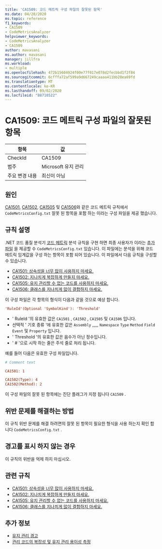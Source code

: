```yaml
---
title: 'CA1509: 코드 메트릭 구성 파일의 잘못된 항목'
ms.date: 04/28/2020
ms.topic: reference
f1_keywords:
- CA1509
- CodeMetricsAnalyzer
helpviewer_keywords:
- CodeMetricsAnalyzer
- CA1509
author: mavasani
ms.author: mavasani
manager: jillfra
ms.workload:
- multiple
ms.openlocfilehash: 472b15604924f00e77f017e078d2fecbbd1f2f84
ms.sourcegitcommit: 6cfffa72af599a9d667249caaaa411bb28ea69fd
ms.translationtype: MT
ms.contentlocale: ko-KR
ms.lasthandoff: 09/02/2020
ms.locfileid: "88710522"
---
```

# <a name="ca1509-invalid-entry-in-code-metrics-configuration-file"></a>CA1509: 코드 메트릭 구성 파일의 잘못된 항목

|항목|값|
|-|-|
|CheckId|CA1509|
|범주|Microsoft 유지 관리|
|주요 변경 내용|최신이 아님|

## <a name="cause"></a>원인

[CA1501](ca1501.md), [CA1502](ca1502.md), [CA1505](ca1505.md) 및 [CA1506](ca1506.md)와 같은 코드 메트릭 규칙에서 `CodeMetricsConfig.txt` 잘못 된 항목을 포함 하는 이라는 구성 파일을 제공 했습니다.

## <a name="rule-description"></a>규칙 설명

.NET 코드 품질 분석기 [코드 메트릭](code-metrics-values.md) 분석 규칙을 구현 하면 최종 사용자가 이라는 [추가 파일](https://github.com/dotnet/roslyn/blob/release/dev16.6/docs/analyzers/Using%20Additional%20Files.md) 을 제공할 수 `CodeMetricsConfig.txt` 있습니다. 이 파일에는 분석을 위해 코드 메트릭 임계값을 구성 하는 항목이 포함 되어 있습니다. 이 파일에서 다음 규칙을 구성할 수 있습니다.

- [CA1501: 상속성을 너무 많이 사용하지 마세요.](ca1501.md)
- [CA1502: 지나치게 복잡하게 만들지 마세요.](ca1502.md)
- [CA1505: 유지 관리할 수 없는 코드를 사용하지 마세요.](ca1505.md)
- [CA1506: 클래스를 지나치게 많이 결합하지 마세요.](ca1506.md)

이 구성 파일은 각 항목의 형식이 다음과 같을 것으로 예상 합니다.

```ini
'RuleId'(Optional 'SymbolKind'): 'Threshold'
```

- ' RuleId '의 유효한 값은 `CA1501` , `CA1502` , `CA1505` 및 `CA1506` 입니다.
- 선택적 ' 기호 종류 '에 유효한 값은 `Assembly` ,,,,, `Namespace` `Type` `Method` `Field` `Event` 및 `Property` 입니다.
- ' Threshold '의 유효한 값은 음수가 아닌 정수입니다.
- ' # '으로 시작 하는 줄은 주석 줄로 처리 됩니다.

예를 들어 다음은 유효한 구성 파일입니다.

```ini
# Comment text

CA1501: 1

CA1502(Type): 4
CA1502(Method): 2
```

이 구성 파일의 잘못 된 항목에는 진단 플래그가 지정 됩니다 `CA1509` .

## <a name="how-to-fix-violations"></a>위반 문제를 해결하는 방법

이 규칙 위반 문제를 해결 하려면의 잘못 된 항목이 필요한 형식을 사용 하는지 확인 합니다 `CodeMetricsConfig.txt` .

## <a name="when-to-suppress-warnings"></a>경고를 표시 하지 않는 경우

이 규칙의 위반을 억제 하지 마십시오.

## <a name="related-rules"></a>관련 규칙

- [CA1501: 상속성을 너무 많이 사용하지 마세요.](ca1501.md)
- [CA1502: 지나치게 복잡하게 만들지 마세요.](ca1502.md)
- [CA1505: 유지 관리할 수 없는 코드를 사용하지 마세요.](ca1505.md)
- [CA1506: 클래스를 지나치게 많이 결합하지 마세요.](ca1506.md)

## <a name="see-also"></a>추가 정보

- [유지 관리 경고](maintainability-warnings.md)
- [관리 코드의 복잡성 및 유지 관리 용이성 측정](code-metrics-values.md)
